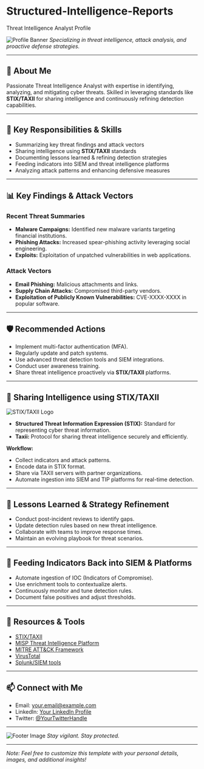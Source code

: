 # Structured-Intelligence-Reports
Threat Intelligence Analyst Profile

![Profile Banner](https://images.unsplash.com/photo-1507525428034-b723cf961d3e?ixlib=rb-4.0.3&auto=format&fit=crop&w=1500&q=80)
*Specializing in threat intelligence, attack analysis, and proactive defense strategies.*

---

## 🚀 About Me

Passionate Threat Intelligence Analyst with expertise in identifying, analyzing, and mitigating cyber threats. Skilled in leveraging standards like **STIX/TAXII** for sharing intelligence and continuously refining detection capabilities.

---

## 🔑 Key Responsibilities & Skills

- Summarizing key threat findings and attack vectors  
- Sharing intelligence using **STIX/TAXII** standards  
- Documenting lessons learned & refining detection strategies  
- Feeding indicators into SIEM and threat intelligence platforms  
- Analyzing attack patterns and enhancing defensive measures  

---

## 📊 Key Findings & Attack Vectors

### Recent Threat Summaries
- **Malware Campaigns:** Identified new malware variants targeting financial institutions.
- **Phishing Attacks:** Increased spear-phishing activity leveraging social engineering.
- **Exploits:** Exploitation of unpatched vulnerabilities in web applications.

### Attack Vectors
- **Email Phishing:** Malicious attachments and links.
- **Supply Chain Attacks:** Compromised third-party vendors.
- **Exploitation of Publicly Known Vulnerabilities:** CVE-XXXX-XXXX in popular software.

---

## 🛡️ Recommended Actions

- Implement multi-factor authentication (MFA).
- Regularly update and patch systems.
- Use advanced threat detection tools and SIEM integrations.
- Conduct user awareness training.
- Share threat intelligence proactively via **STIX/TAXII** platforms.

---

## 📡 Sharing Intelligence using STIX/TAXII

![STIX/TAXII Logo](https://upload.wikimedia.org/wikipedia/commons/thumb/3/3e/STIX_TAXII_logo.svg/512px-STIX_TAXII_logo.svg.png)

- **Structured Threat Information Expression (STIX):** Standard for representing cyber threat information.
- **Taxii:** Protocol for sharing threat intelligence securely and efficiently.

**Workflow:**
- Collect indicators and attack patterns.
- Encode data in STIX format.
- Share via TAXII servers with partner organizations.
- Automate ingestion into SIEM and TIP platforms for real-time detection.

---

## 📝 Lessons Learned & Strategy Refinement

- Conduct post-incident reviews to identify gaps.
- Update detection rules based on new threat intelligence.
- Collaborate with teams to improve response times.
- Maintain an evolving playbook for threat scenarios.

---

## 🔄 Feeding Indicators Back into SIEM & Platforms

- Automate ingestion of IOC (Indicators of Compromise).
- Use enrichment tools to contextualize alerts.
- Continuously monitor and tune detection rules.
- Document false positives and adjust thresholds.

---

## 📂 Resources & Tools

- [STIX/TAXII](https://oasis-open.org/committees/taxii/)
- [MISP Threat Intelligence Platform](https://misp.github.io/)
- [MITRE ATT&CK Framework](https://attack.mitre.org/)
- [VirusTotal](https://www.virustotal.com/)
- [Splunk/SIEM tools](https://www.splunk.com/)

---

## 📫 Connect with Me

- Email: your.email@example.com
- LinkedIn: [Your LinkedIn Profile](https://linkedin.com/in/yourprofile)
- Twitter: [@YourTwitterHandle](https://twitter.com/YourHandle)

---

![Footer Image](https://images.unsplash.com/photo-1549924231-f129b911e442?ixlib=rb-4.0.3&auto=format&fit=crop&w=1500&q=80)
*Stay vigilant. Stay protected.*

---

*Note: Feel free to customize this template with your personal details, images, and additional insights!*
